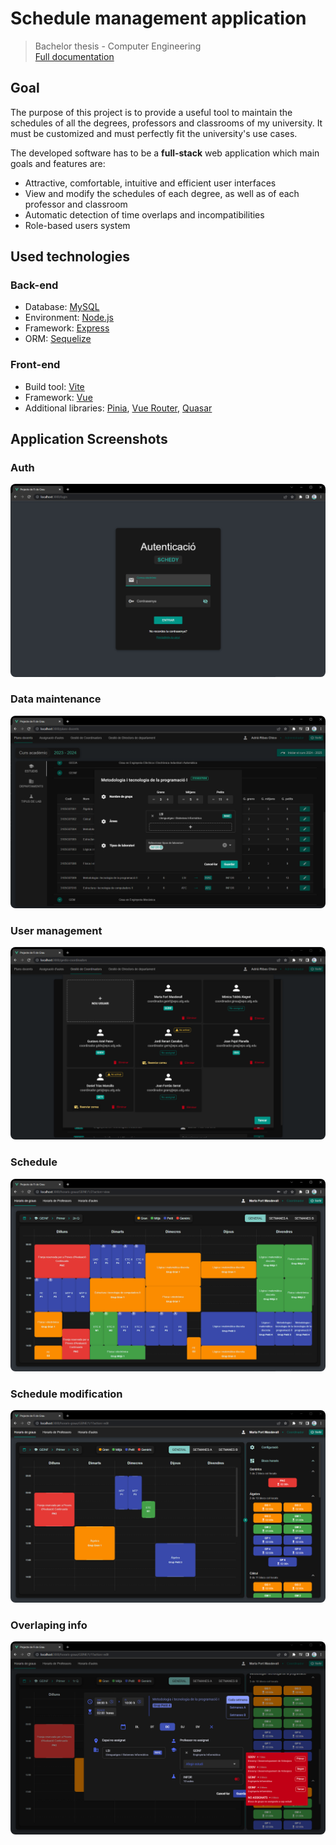 # Schedule management application

> Bachelor thesis - Computer Engineering  
> [Full documentation](https://github.com/adriribas/pfg-documentation/raw/main/documentation.pdf)

## Goal

The purpose of this project is to provide a useful tool to maintain the schedules of all the degrees, professors and classrooms of my university. It must be customized and must perfectly fit the university's use cases.

The developed software has to be a **full-stack** web application which main goals and features are:

- Attractive, comfortable, intuitive and efficient user interfaces
- View and modify the schedules of each degree, as well as of each professor and classroom
- Automatic detection of time overlaps and incompatibilities
- Role-based users system

## Used technologies

### Back-end

- Database: [MySQL](https://www.mysql.com/)
- Environment: [Node.js](https://nodejs.org/)
- Framework: [Express](https://expressjs.com/)
- ORM: [Sequelize](https://sequelize.org/)

### Front-end

- Build tool: [Vite](https://vitejs.dev/)
- Framework: [Vue](https://vuejs.org/)
- Additional libraries: [Pinia](https://pinia.vuejs.org/), [Vue Router](https://router.vuejs.org/), [Quasar](https://quasar.dev/)

## Application Screenshots

### Auth

<img alt="Auth screenshot" src="./readme-resources/screenshots/auth.png" style="border-radius: 8px;">

### Data maintenance

<img alt="Data maintenance screenshot" src="./readme-resources/screenshots/modSubject.png" style="border-radius: 8px;">

### User management

<img alt="User management screenshot" src="./readme-resources/screenshots/users.png" style="border-radius: 8px;">

### Schedule

<img alt="Schedule screenshot" src="./readme-resources/screenshots/scheduleView.png" style="border-radius: 8px;">

### Schedule modification

<img alt="Schedule modification screenshot" src="./readme-resources/screenshots/scheduleMod.png" style="border-radius: 8px;">

### Overlaping info

<img alt="Overlaping info screenshot" src="./readme-resources/screenshots/scheduleOverlap.png" style="border-radius: 8px;">
